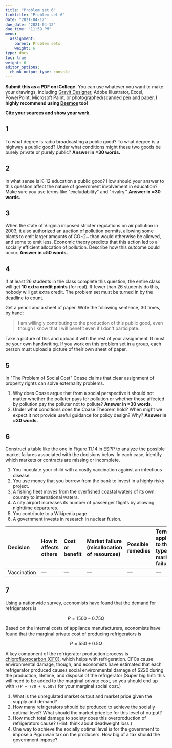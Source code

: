 ```yaml
---
title: "Problem set 6"
linktitle: "Problem set 6"
date: "2021-04-12"
due_date: "2021-04-12"
due_time: "11:59 PM"
menu:
  assignment:
    parent: Problem sets
    weight: 6
type: docs
toc: true
weight: 6
editor_options: 
  chunk_output_type: console
---
```


**Submit this as a PDF on iCollege.** You can use whatever you want to make your drawings, including [Gravit Designer](https://gravit.io/), Adobe Illustrator, Excel, PowerPoint, Microsoft Paint, or photographed/scanned pen and paper. **I highly recommend using [Desmos](https://www.desmos.com/) too!**

**Cite your sources and show your work.**



## 1

To what degree is radio broadcasting a public good? To what degree is a highway a public good? Under what conditions might these two goods be purely private or purely public? **Answer in ≈30 words.**


## 2

In what sense is K–12 education a public good? How should your answer to this question affect the nature of government involvement in education? Make sure you use terms like "excludability" and "rivalry." **Answer in ≈30 words.**


## 3

When the state of Virginia imposed stricter regulations on air pollution in 2003, it also authorized an auction of pollution permits, allowing some plants to emit larger amounts of CO~2~ than would otherwise be allowed, and some to emit less. Economic theory predicts that this action led to a socially efficient allocation of pollution. Describe how this outcome could occur. **Answer in ≈50 words.**


## 4

If at least 26 students in the class complete this question, the entire class will get **10 extra credit points** (for real). If fewer than 26 students do this, nobody will get extra credit. The problem set must be turned in by the deadline to count.

Get a pencil and a sheet of paper. Write the following sentence, 30 times, by hand:

> I am willingly contributing to the production of this public good, even though I know that I will benefit even if I don't participate.

Take a picture of this and upload it with the rest of your assignment. It must be your own handwriting. If you work on this problem set in a group, each person must upload a picture of their own sheet of paper. 


## 5

In "The Problem of Social Cost" Coase claims that clear assignment of property rights can solve externality problems.   

1. Why does Coase argue that from a social perspective it should not matter whether the polluter pays for pollution or whether those affected by pollution pay the polluter not to pollute? **Answer in ≈30 words.**
2. Under what conditions does the Coase Theorem hold? When might we expect it not provide useful guidance for policy design? Why? **Answer in ≈30 words.**


## 6

Construct a table like the one in [Figure 11.14 in ESPP](https://www.core-econ.org/espp/book/text/11.html#figure-11-14) to analyze the possible market failures associated with the decisions below. In each case, identify which markets or contracts are missing or incomplete.

1. You inoculate your child with a costly vaccination against an infectious disease.
2. You use money that you borrow from the bank to invest in a highly risky project.
3. A fishing fleet moves from the overfished coastal waters of its own country to international waters.
4. A city airport increases its number of passenger flights by allowing nighttime departures.
5. You contribute to a Wikipedia page.
6. A government invests in research in nuclear fusion.


| Decision    | How it affects others | Cost or benefit | Market failure (misallocation of resources) | Possible remedies | Terms applied to this type of market failure |
|:------------|:----------------------|:----------------|:--------------------------------------------|:------------------|:---------------------------------------------|
| Vaccination | —                     | —               | —                                           | —                 | —                                            |


## 7

Using a nationwide survey, economists have found that the demand for refrigerators is

$$
P = 1500 - 0.75Q
$$

Based on the internal costs of appliance manufacturers, economists have found that the marginal private cost of producing refrigerators is

$$
P = 550 + 0.5Q
$$

A key component of the refrigerator production process is [chlorofluorocarbon (CFC)](https://en.wikipedia.org/wiki/Chlorofluorocarbon), which helps with refrigeration. CFCs cause environmental damage, though, and economists have estimated that each refrigerator produced causes social environmental damage of <span>$220</span> during the production, lifetime, and disposal of the refrigerator (Super big hint: this will need to be added to the marginal private cost, so you should end up with `\(P = 770 + 0.5Q\)` for your marginal social cost.)

1. What is the unregulated market output and market price given the supply and demand?
2. How many refrigerators should be produced to achieve the socially optimal level? What should the market price be for this level of output?
3. How much total damage to society does this overproduction of refrigerators cause? (Hint: think about deadweight loss.)
4. One way to achieve the socially optimal level is for the government to impose a Pigouvian tax on the producers. How big of a tax should the government impose?
